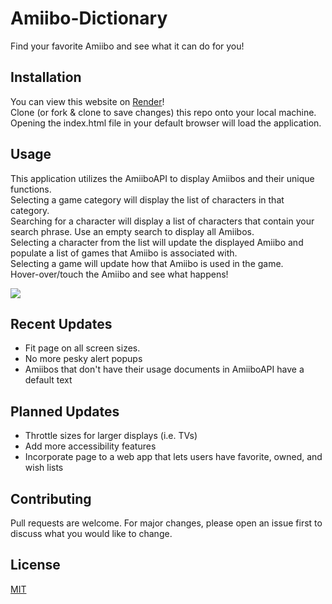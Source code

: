 # Amiibo-Dictionary

Find your favorite Amiibo and see what it can do for you!

## Installation

You can view this website on [Render](https://amiibo-selector.onrender.com/)! <br>
Clone (or fork & clone to save changes) this repo onto your local machine. <br>
Opening the index.html file in your default browser will load the application. <br>

## Usage

This application utilizes the AmiiboAPI to display Amiibos and their unique functions. <br>
Selecting a game category will display the list of characters in that category.<br>
Searching for a character will display a list of characters that contain your search phrase. Use an empty search to display all Amiibos.<br>
Selecting a character from the list will update the displayed Amiibo and populate a list of games that Amiibo is associated with.<br>
Selecting a game will update how that Amiibo is used in the game.<br>
Hover-over/touch the Amiibo and see what happens! <br>

![](https://github.com/EricsFlatironAcct/Amiibo-Dictionary/blob/main/ezgif.com-crop.gif) <br>

## Recent Updates

- Fit page on all screen sizes.
- No more pesky alert popups
- Amiibos that don't have their usage documents in AmiiboAPI have a default text

## Planned Updates

- Throttle sizes for larger displays (i.e. TVs)
- Add more accessibility features
- Incorporate page to a web app that lets users have favorite, owned, and wish lists

## Contributing

Pull requests are welcome. For major changes, please open an issue first
to discuss what you would like to change.

## License

[MIT](https://choosealicense.com/licenses/mit/)
